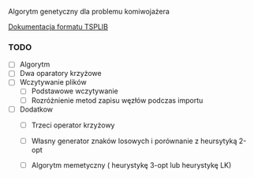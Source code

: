 Algorytm genetyczny dla problemu komiwojażera

[Dokumentacja formatu TSPLIB](https://oeclass.aua.gr/eclass/modules/document/file.php/310/3.%20%CE%91%CF%81%CF%87%CE%B5%CE%AF%CE%B1%20VRP%20-%20format.pdf)

### TODO
- [ ]  Algorytm
  - [ ] Dwa oparatory krzyżowe
- [ ] Wczytywanie plików
  - [ ] Podstawowe wczytywanie
  - [ ] Rozróżnienie metod zapisu węzłów podczas importu
- [ ] Dodatkow
  - [ ] Trzeci operator krzyżowy
  - [ ] Własny generator znaków losowych i porównanie z heursytyką 2-opt
  - [ ] Algorytm memetyczny ( heurystykę 3-opt lub heurystykę LK)
       
